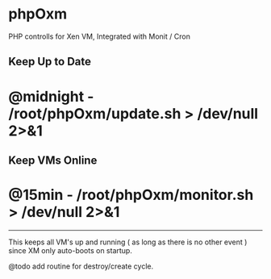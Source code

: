 phpOxm
======

PHP controlls for Xen VM, Integrated with Monit / Cron




Keep Up to Date
--------------------
  # @midnight - /root/phpOxm/update.sh > /dev/null 2>&1 

Keep VMs Online  
------------------  
  # @15min  - /root/phpOxm/monitor.sh > /dev/null 2>&1 



_______________________

This keeps all VM's up and running ( as long as there is no other event ) since XM only auto-boots on startup.



@todo add routine for destroy/create cycle.
